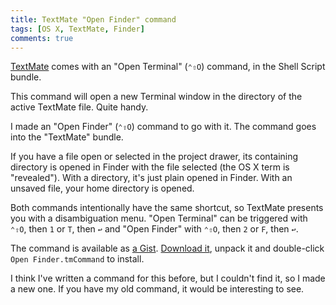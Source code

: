 ```yaml
---
title: TextMate "Open Finder" command
tags: [OS X, TextMate, Finder]
comments: true
---
```


[TextMate](http://macromates.com) comes with an "Open Terminal" (<code class="kb">⌃⇧O</code>) command, in the Shell Script bundle.

This command will open a new Terminal window in the directory of the active TextMate file. Quite handy.

I made an "Open Finder" (<code class="kb">⌃⇧O</code>) command to go with it. The command goes into the "TextMate" bundle.

If you have a file open or selected in the project drawer, its containing directory is opened in Finder with the file selected (the OS X term is "revealed"). With a directory, it's just plain opened in Finder. With an unsaved file, your home directory is opened.

Both commands intentionally have the same shortcut, so TextMate presents you with a disambiguation menu. "Open Terminal" can be triggered with <code class="kb">⌃⇧O</code>, then <code class="kb">1</code> or <code class="kb">T</code>, then <code class="kb">↩</code> and "Open Finder" with <code class="kb">⌃⇧O</code>, then <code class="kb">2</code> or <code class="kb">F</code>, then <code class="kb">↩</code>.

The command is available as [a Gist](http://gist.github.com/129167). [Download it](http://gist.github.com/gists/129167/download), unpack it and double-click `Open Finder.tmCommand` to install.

I think I've written a command for this before, but I couldn't find it, so I made a new one. If you have my old command, it would be interesting to see.
